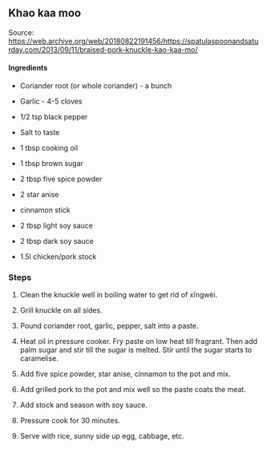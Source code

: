 ## Khao kaa moo

Source: https://web.archive.org/web/20180822191456/https://spatulaspoonandsaturday.com/2013/09/11/braised-pork-knuckle-kao-kaa-mo/

#### Ingredients
* Coriander root (or whole coriander) - a bunch
* Garlic - 4-5 cloves
* 1/2 tsp black pepper
* Salt to taste
* 1 tbsp cooking oil
* 1 tbsp brown sugar

* 2 tbsp five spice powder
* 2 star anise
* cinnamon stick
* 2 tbsp light soy sauce
* 2 tbsp dark soy sauce
* 1.5l chicken/pork stock


### Steps

1. Clean the knuckle well in boiling water to get rid of xīngwèi.
2. Grill knuckle on all sides.

3. Pound coriander root, garlic, pepper, salt into a paste.
4. Heat oil in pressure cooker. Fry paste on low heat till fragrant. Then add palm sugar and stir till the sugar is melted. Stir until the sugar starts to caramelise.

5. Add five spice powder, star anise, cinnamon to the pot and mix.
6. Add grilled pork to the pot and mix well so the paste coats the meat.
7. Add stock and season with soy sauce.
8. Pressure cook for 30 minutes.

9. Serve with rice, sunny side up egg, cabbage, etc.
